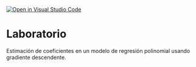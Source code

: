[![Open in Visual Studio Code](https://classroom.github.com/assets/open-in-vscode-c66648af7eb3fe8bc4f294546bfd86ef473780cde1dea487d3c4ff354943c9ae.svg)](https://classroom.github.com/online_ide?assignment_repo_id=9046114&assignment_repo_type=AssignmentRepo)
# Laboratorio

Estimación de coeficientes en un modelo de regresión polinomial usando gradiente descendente.
